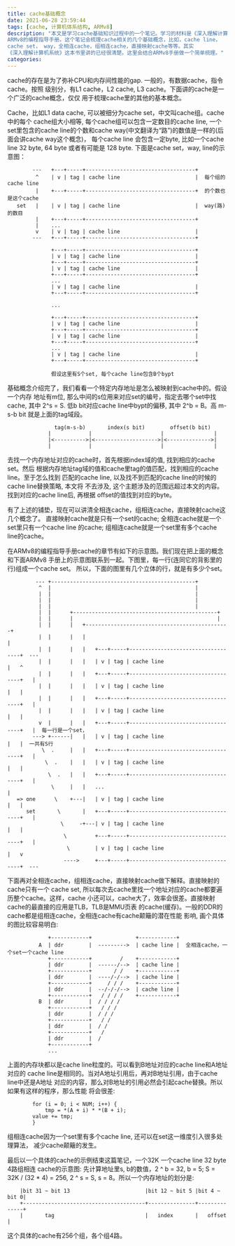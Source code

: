 ```yaml
---
title: cache基础概念
date: 2021-06-28 23:59:44
tags: [cache, 计算机体系结构, ARMv8]
description: "本文是学习cache基础知识过程中的一个笔记。学习的材料是《深入理解计算机系统》和
ARMv8的编程指导手册。这个笔记会梳理cache相关的几个基础概念，比如，cache line，
cache set， way，全相连cache，组相连cache，直接映射cache等等。其实
《深入理解计算机系统》这本书里讲的已经很清楚。这里会结合ARMv8手册做一个简单梳理。"
categories:
---
```


cache的存在是为了弥补CPU和内存间性能的gap. 一般的，有数据cache，指令cache。按照
级别分，有L1 cache，L2 cache, L3 cache。下面讲的cache是一个广泛的cache概念，仅仅
用于梳理cache里的其他的基本概念。

Cache，比如L1 data cache, 可以被细分为cache set，中文叫cache组。cache中的每个
cache组大小相等, 每个cache组可以包含一定数目的cache line, 一个set里包含的cache
line的个数和cache way(中文翻译为“路”)的数值是一样的(后面会讲cache way这个概念)，
每个cache line 会包含一定byte, 比如一个cache line 32 byte, 64 byte 或者有可能是
128 byte. 下面是cache set，way, line的示意图：
```
        ---   +---+-----+-----------------------------------+   
         ^    | v | tag | cache line                        |  每个组的cache line
         |    +---+-----+-----------------------------------+  的个数也是这个cache
   set   |    | v | tag | cache line                        |  way(路)的数目
         |    +---+-----+-----------------------------------+
         |    ...
         v    | v | tag | cache line                        |
        ---   +---+-----+-----------------------------------+

              +---+-----+-----------------------------------+
              | v | tag | cache line                        |
              +---+-----+-----------------------------------+
              | v | tag | cache line                        |
              +---+-----+-----------------------------------+
              ...
              | v | tag | cache line                        |
              +---+-----+-----------------------------------+

              ...     

              +---+-----+-----------------------------------+
              | v | tag | cache line                        |
              +---+-----+-----------------------------------+
              | v | tag | cache line                        |
              +---+-----+-----------------------------------+
              ...
              | v | tag | cache line                        |
              +---+-----+-----------------------------------+

              假设这里有S个set, 每个cache line包含B个bypt
```
基础概念介绍完了，我们看看一个特定内存地址是怎么被映射到cache中的。假设一个内存
地址有m位, 那么中间的s位用来对应set的编号，指定去哪个set中找cache, 其中 2^s = S.
低b bit对应cache line中bypt的偏移, 其中 2^b = B。高 m-s-b bit 就是上面的tag域段。
```
               tag(m-s-b)       index(s bit)        offset(b bit)
             |            |                      |                |
             |<---------->|<-------------------->|<-------------->|
             |            |                      |                |
```
去找一个内存地址对应的cache时，首先根据index域的值, 找到相应的cache set。然后
根据内存地址tag域的值和cache里tag的值匹配，找到相应的cache line。至于怎么找到
匹配的cache line, 以及找不到匹配的cache line的时候的cache line替换策略, 本文将
不去涉及, 这个主题涉及的范围远超过本文的内容。找到对应的cache line后, 再根据
offset的值找到对应的byte。

有了上述的铺垫，现在可以讲清全相连cache，组相连cache，直接映射cache这几个概念了。
直接映射cache就是只有一个set的cache; 全相连cache就是一个set里只有一个cache line
的cache; 组相连cache就是一个set里有多个cache line的cache。

在ARMv8的编程指导手册cache的章节有如下的示意图。我们现在把上面的概念和下面ARMv8
手册上的示意图联系到一起。下图里，每一行(连同它的背影里的行)组成一个cache set。
所以，下面的图里有几个立体的行，就是有多少个set。
```
         --- +----------------------------------------------+
          ^  |                                              |
          |  |                                              |
          |  |                                              |
          |  |                                              |
          |  |      +----------------------------------------------+
          |  |      |                                              |
          |  |      |   +----------------------------------------------+
          |  |      |   |                                              |
          |  |      |   |   +---+-----+-----------------------------------+  ---
          |  |      |   |   | v | tag | cache line                        |   ^
          |  |      |   |   +---+-----+-----------------------------------+   |
          |  |      |   |   | v | tag | cache line                        |   |
          |  |      |   |   +---+-----+-----------------------------------+   |
          |  |      |   |   | v | tag | cache line                        |   |
          v  |      |   |   +---+-----+-----------------------------------+   |  每一行是一个set，
        ---> +------|   |   | v | tag | cache line                        |   |  一共有S行
           \  .     |   |   +---+-----+-----------------------------------+   |
            \  .    |   |   | v | tag | cache line                        |   |
             \  .   |   |   +---+-----+-----------------------------------+   |
              \     |   |   ...                                               |
   => one      \    +---|   | v | tag | cache line                        |   |
      set       \       |   +---+-----+-----------------------------------+   |
                 \     -+---| v | tag | cache line                        |   |
                  \         +---+-----+-----------------------------------+   |
                   \        | v | tag | cache line                        |   v
                  ---->     +---+-----+-----------------------------------+  ---
```
下面再对全相连cache，组相连cache，直接映射cache做下解释。直接映射的cache只有一个
cache set, 所以每次去cache里找一个地址对应的cache都要遍历整个cache。这样，cache
小还可以，cache大了，效率会很差。直接映射cache的最直接的应用是TLB，TLB是MMU页表
的cache(缓存)。一般的DDR的cache都是组相连cache，全相连cache有cache颠簸的潜在性能
影响, 画个具体的图比较容易明白:
```
             +------------+              +------------+
          A  | ddr        |  --------->  | cache line |  全相连cache，一个set一个cache line
             +------------+         /    +------------+
             | ddr        |  ------/-->  | cache line |
             +------------+       / /    +------------+
             | ddr        |  ----/-/-->  | cache line |
             +------------+     / / /    +------------+
             | ddr        |  --/-/-/-->  | cache line |
             +------------+   / / / /    +------------+
          B  | ddr        |  / / / /
             +------------+   / / /
             | ddr        |  / / /
             +------------+   / /
             | ddr        |  / /
             +------------+   /
             | ddr        |  /
             +------------+
             ...
```
上面的内存块都以是cache line粒度的。可以看到B地址对应的cache line和A地址对应的
cache line是相同的。当对A地址引用后，再对B地址引用，由于cache line中还是A地址
对应的内容，那么对B地址的引用必然会引起cache替换。所以如果有这样的程序，那么性能
将会很差:
```
        for (i = 0; i < NUM; i++) {
        	tmp = *(A + i) * *(B + i);
		value += tmp;
        }
```
组相连cache因为一个set里有多个cache line, 还可以在set这一维度引入很多处理算法，
减少cache颠簸的发生。

最后以一个具体的cache的示例结束这篇笔记，一个32K 一个cache line 32 byte 4路组相连
cache的示意图: 先计算地址里s, b的数值，2 ^ b = 32, b = 5; S = 32K / (32 * 4) =
256, 2 ^ s = S, s = 8。所以一个内存地址的划分是:
```
    |bit 31 ~ bit 13                        |bit 12 ~ bit 5 |bit 4 ~  bit 0|
    +---------------------------------------+---------------+--------------+
    |       tag                             |   index       |   offset     |
```
这个具体的cache有256个组，各个组4路。
